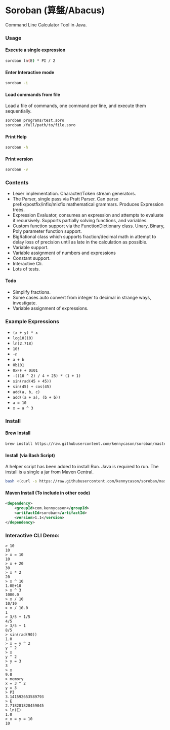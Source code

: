 Soroban (算盤/Abacus)
====================

Command Line Calculator Tool in Java. 

### Usage

#### Execute a single expression

```bash
soroban ln(E) * PI / 2
```

#### Enter Interactive mode

```bash
soroban -i
```

#### Load commands from file

Load a file of commands, one command per line, and execute them sequentially. 

```bash
soroban programs/test.soro 
soroban /full/path/to/file.soro 
```

#### Print Help

```bash
soroban -h
```

#### Print version

```bash
soroban -v
```


### Contents
   - Lexer implementation. Character/Token stream generators.
   - The Parser, single pass via Pratt Parser. Can parse prefix/postfix/infix/mixfix mathematical grammars. Produces Expression trees.
   - Expression Evaluator, consumes an expression and attempts to evaluate it recursively. Supports partially solving functions, and variables.
   - Custom function support via the FunctionDictionary class. Unary, Binary, Poly parameter function support.
   - BigRational class which supports fraction/decimal math in attempt to delay loss of precision until as late in the calculation as possible.
   - Variable support.
   - Variable assignment of numbers and expressions
   - Constant support.
   - Interactive Cli.
   - Lots of tests.
   
#### Todo
   - Simplify fractions.
   - Some cases auto convert from integer to decimal in strange ways, investigate.
   - Variable assignment of expressions.
  
### Example Expressions
   - `(x + y) * x`
   - `log10(10)`
   - `ln(2.718)`
   - `10!`
   - `-n`
   - `a + b`
   - `0b101`
   - `0xFF + 0x01`
   - `-((10 ^ 2) / 4 + 25) * (1 + 1)`
   - `sin(rad(45 + 45))`
   - `sin(45) + cos(45)`
   - `add(a, b, c)`
   - `add((a + a), (b + b))`
   - `a = 10`
   - `x = a ^ 3`
   
   
### Install

#### Brew Install

```bash
brew install https://raw.githubusercontent.com/kennycason/soroban/master/script/brew/soroban.rb
```

#### Install (via Bash Script)

A helper script has been added to install Run. Java is required to run.
The install is a single a jar from Maven Central.

```bash
bash <(curl -s https://raw.githubusercontent.com/kennycason/soroban/master/script/install.sh)
```

#### Maven Install (To include in other code)

```xml
<dependency>
    <groupId>com.kennycason</groupId>
    <artifactId>soroban</artifactId>
    <version>1.1</version>
</dependency>
```
   
   
### Interactive CLI Demo:
```
> 10
10
> x = 10
10
> x + 20
30
> x * 2
20
> x ^ 10
1.0E+10
> x ^ 3
1000.0
> x / 10
10/10
> x / 10.0
1
> 3/5 + 1/5
4/5
> 3/5 + 1
8/5
> sin(rad(90))
1.0
> x = y ^ 2
y ^ 2
> x
y ^ 2
> y = 3
3
> x
9.0
> memory
x = 3 ^ 2
y = 3
> PI
3.141592653589793
> E
2.718281828459045
> ln(E)
1.0
> x = y = 10
10
```

